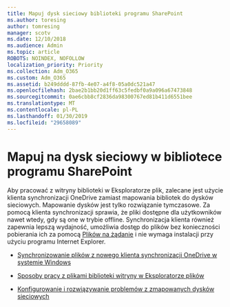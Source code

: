 ```yaml
---
title: Mapuj dysk sieciowy biblioteki programu SharePoint
ms.author: toresing
author: tomresing
manager: scotv
ms.date: 12/10/2018
ms.audience: Admin
ms.topic: article
ROBOTS: NOINDEX, NOFOLLOW
localization_priority: Priority
ms.collection: Adm_O365
ms.custom: Adm_O365
ms.assetid: b249dddd-87fb-4e07-a4f8-05a0dc521a47
ms.openlocfilehash: 2bae2b1bb20d1ff63c5fedbf0a9a096a67473848
ms.sourcegitcommit: 0ae6cbb8cf2836da98300767ed81b411d6551bee
ms.translationtype: MT
ms.contentlocale: pl-PL
ms.lasthandoff: 01/30/2019
ms.locfileid: "29658089"
---
```

# <a name="map-a-sharepoint-library-to-a-network-drive"></a>Mapuj na dysk sieciowy w bibliotece programu SharePoint

Aby pracować z witryny biblioteki w Eksploratorze plik, zalecane jest użycie klienta synchronizacji OneDrive zamiast mapowania bibliotek do dysków sieciowych. Mapowanie dysków jest tylko rozwiązanie tymczasowe. Za pomocą klienta synchronizacji sprawia, że pliki dostępne dla użytkowników nawet wtedy, gdy są one w trybie offline. Synchronizacja klienta również zapewnia lepszą wydajność, umożliwia dostęp do plików bez konieczności pobierania ich za pomocą [Plików na żądanie](https://support.office.com/article/Learn-about-OneDrive-Files-On-Demand-0E6860D3-D9F3-4971-B321-7092438FB38E) i nie wymaga instalacji przy użyciu programu Internet Explorer. 
  
- [Synchronizowanie plików z nowego klienta synchronizacji OneDrive w systemie Windows](https://go.microsoft.com/fwlink/?linkid=866427)
    
- [Sposoby pracy z plikami biblioteki witryny w Eksploratorze plików](https://go.microsoft.com/fwlink/?linkid=866291)
    
- [Konfigurowanie i rozwiązywanie problemów z zmapowanych dysków sieciowych](https://support.microsoft.com/kb/2616712)
    

